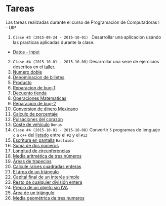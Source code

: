 # Tareas
Las tareas realizadas durante el curso de Programación de Computadoras I - UIP

1. ```Clase #3 (2015-09-24 - 2015-10-01) ``` Desarrollar una aplicacion usando las practicas aplicadas durante la clase.
  * [Datos - Input](https://github.com/jcsena/pcc/blob/master/tareas/1/print.cpp)
2.  ```Clase #4 (2015-10-01 - 2015-10-08)``` Desarrollar una serie de ejercicios descritos en el [taller](https://github.com/jcsena/pcc/blob/master/tareas/2/task.txt).
  1. [Numero doble](https://github.com/jcsena/pcc/blob/master/tareas/2/1/app.cpp)
  2. [Denominacion de billetes](https://github.com/jcsena/pcc/blob/master/tareas/2/2/app.cpp)
  3. [Producto](https://github.com/jcsena/pcc/blob/master/tareas/2/3/app.cpp)
  4. [Reparacion de bug-1](https://github.com/jcsena/pcc/blob/master/tareas/2/4/app.cpp)
  5. [Decuento tienda](https://github.com/jcsena/pcc/blob/master/tareas/2/5/app.cpp)
  6. [Operaciones Matematicas](https://github.com/jcsena/pcc/blob/master/tareas/2/6/app.cpp)
  7. [Reparacion de bug-2](https://github.com/jcsena/pcc/blob/master/tareas/2/7/app.cpp)
  8. [Conversion de dinero Mexicano](https://github.com/jcsena/pcc/blob/master/tareas/2/8/app.cpp)
  9. [Calculo de porcentaje](https://github.com/jcsena/pcc/blob/master/tareas/2/9/app.cpp)
  10. [Pulsaciones del corazón](https://github.com/jcsena/pcc/blob/master/tareas/2/10/app.cpp)
  11. [Coste de vehiculo](https://github.com/jcsena/pcc/blob/master/tareas/2/11/app.cpp) ```Bonus```
3. ```Clase #4 (2015-10-01 - 2015-10-08)``` Convertir ```5``` programas de lenguaje  ```c``` a ```c++``` del [listado](https://github.com/jcsena/pcc/blob/master/tareas/3/listado.txt) entre el ```#2``` y el ```#12```
  1. [Escritura en pantalla](https://github.com/jcsena/pcc/blob/master/tareas/3/1/app.cpp) ```Excluido```
  2. [Suma de dos números](https://github.com/jcsena/pcc/blob/master/tareas/3/2/app.cpp)
  3. [Longitud de circunferencias](https://github.com/jcsena/pcc/blob/master/tareas/3/3/app.cpp)
  4. [Media aritmética de tres números](https://github.com/jcsena/pcc/blob/master/tareas/3/4/app.cpp)
  5. [Áreas de trapecios](https://github.com/jcsena/pcc/blob/master/tareas/3/5/app.cpp)
  6. [Calcule raíces cuadradas enteras](https://github.com/jcsena/pcc/blob/master/tareas/3/6/app.cpp)
  7. [El área de un triángulo](https://github.com/jcsena/pcc/blob/master/tareas/3/7/app.cpp)
  8. [Capital final de un interés simple](https://github.com/jcsena/pcc/blob/master/tareas/3/8/app.cpp)
  9. [Resto de cualquier división entera](https://github.com/jcsena/pcc/blob/master/tareas/3/9/app.cpp)
  10. [Precio de un objeto sin IVA](https://github.com/jcsena/pcc/blob/master/tareas/3/10/app.cpp)
  11. [Área de un triángulo](https://github.com/jcsena/pcc/blob/master/tareas/3/11/app.cpp)
  12. [Media geométrica de tres numeros](https://github.com/jcsena/pcc/blob/master/tareas/3/12/app.cpp)
